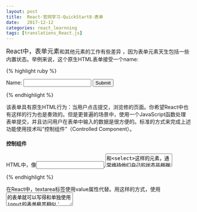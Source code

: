 ```yaml
---
layout: post
title:  React-官网学习-QuickStart8-表单
date:   2017-12-12
categories: react_learnning
tags: [translations_React.js]
---
```

<big>React中，表单元素</big>和其他元素的工作有些差异 ，因为表单元素天生包括一些内置状态。举例来说，这个原生HTML表单接受一个name:


{% highlight ruby %}

<form>
  <label>
    Name:
    <input type="text" name="name" />
  </label>
  <input type="submit" value="Submit" />
</form>

{% endhighlight %}

该表单具有原生HTML行为：当用户点击提交，浏览修的页面。你希望React中也有这样的行为也是奏效的。但是更普遍的场景中，使用一个JavaScript函数处理表单提交，并且访问用户在表单中输入的数据是很方便的。标准的方式来完成上述功能使用技术叫“控制组件”（Controlled Component）。

#### 控制组件

HTML中，像<input>,<textarea>和<select>这样的元素，通常维持他们自己的状态并根据用户输入更新。在React中，可变的状态通常在组件的state中体现并且只能由setState()更新。

将React状态变成“真理的唯一源头”，我们就能将这两点结合起来。接着，渲染了表单的React组件也能在用户随之而来的输入中控制着表单。一个由React控制着的输入表单元素在这种方式下就叫“控制组件”。

举例，如果我们想将先前的例子变成点击提交后输出name，我们可以把表单写成像控制组件那样：

{% highlight ruby %}

class NameForm extends React.Component {
  constructor(props) {
    super(props);
    this.state = {value: ''};

    this.handleChange = this.handleChange.bind(this);
    this.handleSubmit = this.handleSubmit.bind(this);
  }

  handleChange(event) {
    this.setState({value: event.target.value});
  }

  handleSubmit(event) {
    alert('A name was submitted: ' + this.state.value);
    event.preventDefault();
  }

  render() {
    return (
      <form onSubmit={this.handleSubmit}>
        <label>
          Name:
          <input type="text" value={this.state.value} onChange={this.handleChange} />
        </label>
        <input type="submit" value="Submit" />
      </form>
    );
  }
}

{% endhighlight %}

既然value属性是我们表单自己设置的，那显示的值永远是this.state.value，反映着‘真理的源头’。由于在每一次键盘输入后都会调用handleChange来更新state状态，显示在界面的数值就会根据用户输入更新。

使用控制组件，每一个可变状态将会关联一个处理函数。这使得它可以直接修改或者验证用户输入。举例来说，假如我们想强行的把name变成大写字母，我们可以再handleChange中这样写：

{% highlight ruby %}

handleChange(event) {
  this.setState({value: event.target.value.toUpperCase()});
}

{% endhighlight %}

#### 标签:textarea

在HTML中，textarea标签通过其子元素定义它的文本。

{% highlight ruby %}

<textarea>
  Hello there, this is some text in a text area
</textarea>

{% endhighlight %}

在React中，textarea标签使用value属性代替。用这样的方式，使用<textarea>的表单就可以写得和单独使用input的表单极其相似：

{% highlight ruby %}

class EssayForm extends React.Component {
  constructor(props) {
    super(props);
    this.state = {
      value: 'Please write an essay about your favorite DOM element.'
    };

    this.handleChange = this.handleChange.bind(this);
    this.handleSubmit = this.handleSubmit.bind(this);
  }

  handleChange(event) {
    this.setState({value: event.target.value});
  }

  handleSubmit(event) {
    alert('An essay was submitted: ' + this.state.value);
    event.preventDefault();
  }

  render() {
    return (
      <form onSubmit={this.handleSubmit}>
        <label>
          Name:
          <textarea value={this.state.value} onChange={this.handleChange} />
        </label>
        <input type="submit" value="Submit" />
      </form>
    );
  }
}

{% endhighlight %}

注意我们在构造器中初始化this.state.value，这样textarea一开始就有文字在里面。

#### 标签：select

HTML中，<select> 标签生成下拉表单，举例，下面的HTML生成喜好的列表：

{% highlight ruby %}

<select>
  <option value="grapefruit">Grapefruit</option>
  <option value="lime">Lime</option>
  <option selected value="coconut">Coconut</option>
  <option value="mango">Mango</option>
</select>

{% endhighlight %}

注意Coconut选项是默认初始选择的，因为设置了selected属性。React中，不用selected属性，用select根标签中的value属性。这样对于控制组件来说更方便因为你只需在一处更新，就像这样:

{% highlight ruby %}

class FlavorForm extends React.Component {
  constructor(props) {
    super(props);
    this.state = {value: 'coconut'};

    this.handleChange = this.handleChange.bind(this);
    this.handleSubmit = this.handleSubmit.bind(this);
  }

  handleChange(event) {
    this.setState({value: event.target.value});
  }

  handleSubmit(event) {
    alert('Your favorite flavor is: ' + this.state.value);
    event.preventDefault();
  }

  render() {
    return (
      <form onSubmit={this.handleSubmit}>
        <label>
          Pick your favorite La Croix flavor:
          <select value={this.state.value} onChange={this.handleChange}>
            <option value="grapefruit">Grapefruit</option>
            <option value="lime">Lime</option>
            <option value="coconut">Coconut</option>
            <option value="mango">Mango</option>
          </select>
        </label>
        <input type="submit" value="Submit" />
      </form>
    );
  }
}

{% endhighlight %}

总之，这样<input type="text">, <textarea>, 以及 <select> 工作起来就很相似-- 他们都接受value属性，通过value可以实现控制组件。

>注意：
你也能在value属性中传递一个数组,这样做能实现多选项选中：
<select multiple={true} value={['B', 'C']}>

#### 处理多种输入

当你需要处理多个被控制的input元素，你需要在每一个元素中添加一个name属性并且让处理函数根据event.target.name的值来决定做什么。

例如：

{% highlight ruby %}

class Reservation extends React.Component {
  constructor(props) {
    super(props);
    this.state = {
      isGoing: true,
      numberOfGuests: 2
    };

    this.handleInputChange = this.handleInputChange.bind(this);
  }

  handleInputChange(event) {
    const target = event.target;
    const value = target.type === 'checkbox' ? target.checked : target.value;
    const name = target.name;

    this.setState({
      [name]: value
    });
    alert(name + " : " + value);
  }

  render() {
    return (
      <form>
        <label>
          Is going:
          <input
            name="isGoing"
            type="checkbox"
            checked={this.state.isGoing}
            onChange={this.handleInputChange} />
        </label>
        <br />
        <label>
          Number of guests:
          <input
            name="numberOfGuests"
            type="number"
            value={this.state.numberOfGuests}
            onChange={this.handleInputChange} />
        </label>
      </form>
    );
  }
}

ReactDOM.render(
  <Reservation />,
  document.getElementById('root')
);

{% endhighlight %}

记下你如何使用ES6[计算属性名语法](https://developer.mozilla.org/en-US/docs/Web/JavaScript/Reference/Operators/Object_initializer#Computed_property_names)来更新与input name一致的state:

{% highlight ruby %}

this.setState({
  [name]: value
});

{% endhighlight %}

这和ES5中这样的代码等价:

{% highlight ruby %}

var partialState = {};
partialState[name] = value;
this.setState(partialState);

{% endhighlight %}



{% highlight ruby %}



{% endhighlight %}

[官网文章 Quick Start :Form](https://reactjs.org/docs/forms.html)
